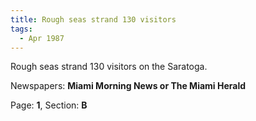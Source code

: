 ```yaml
---  
title: Rough seas strand 130 visitors  
tags:  
  - Apr 1987  
---  
```

  
Rough seas strand 130 visitors on the Saratoga.  
  
Newspapers: **Miami Morning News or The Miami Herald**  
  
Page: **1**, Section: **B** 
